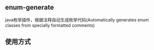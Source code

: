 ## enum-generate
java枚举插件，根据注释自动生成枚举代码(Automatically generates enum classes from specially formatted comments)



## 使用方式

